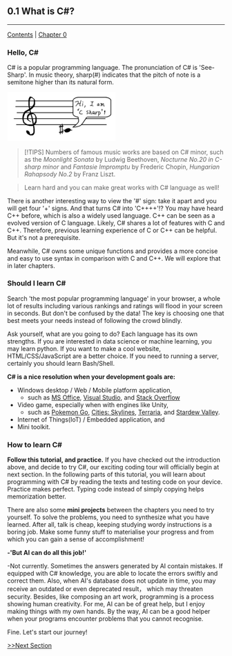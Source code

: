 ## 0.1 What is C#?
<hr>

[Contents](/Contents.md) | [Chapter 0](../Chp_0.md)

### Hello, C#

C# is a popular programming language. The pronunciation of C# is 'See-Sharp'. In music theory, sharp(#) indicates that the pitch of note is a semitone higher than its natural form. 

<img src="./Assets/csharpnote.jpg" alt="csharp note" width=250>

> [!TIPS]
> Numbers of famous music works are based on C# minor, such as the *Moonlight Sonata* by Ludwig Beethoven, *Nocturne No.20 in C-sharp minor* and *Fantasie Impromptu* by Frederic Chopin, *Hungarian Rahapsody No.2* by Franz Liszt.

> Learn hard and you can make great works with C# language as well!

There is another interesting way to view the '#' sign: take it apart and you will get four '+' signs. And that turns C# into 'C++++'!? You may have heard C++ before, which is also a widely used language. C++ can be seen as a evolved version of C language. Likely, C# shares a lot of features with C and C++. Therefore, previous learning experience of C or C++ can be helpful. But it's not a prerequisite.

 Meanwhile, C# owns some unique functions and provides a more concise and easy to use syntax in comparison with C and C++. We will explore that in later chapters.

 ### Should I learn C#

Search 'the most popular programming language' in your browser, a whole lot of results including various rankings and ratings will flood in your screen in seconds. But don't be confused by the data! The key is choosing one that best meets your needs instead of following the crowd blindly.

Ask yourself, what are you going to do? Each language has its own strengths. If you are interested in data science or machine learning, you may learn python. If you want to make a cool website, HTML/CSS/JavaScript are a better choice. If you need to running a server, certainly you should learn Bash/Shell.

**C# is a nice resolution when your development goals are:**

+ Windows desktop / Web / Mobile platform application,
    - such as [MS Office](https://www.office.com/), [Visual Studio](https://visualstudio.microsoft.com/), and [Stack Overflow](https://stackoverflow.com/)
+ Video game, especially when with engines like Unity,
    - such as [Pokemon Go](https://pokemongolive.com/), [Cities: Skylines](https://www.paradoxinteractive.com/games/cities-skylines-ii/about), [Terraria](https://www.terraria.org/), and [Stardew Valley](https://www.stardewvalley.net/).
+ Internet of Things(IoT) / Embedded application, and
+ Mini toolkit.

### How to learn C#

**Follow this tutorial, and practice.** If you have checked out the introduction above, and decide to try C#, our exciting coding tour will officially begin at next section. In the following parts of this tutorial, you will learn about programming with C# by reading the texts and testing code on your device. Practice makes perfect. Typing code instead of simply copying helps memorization better. 

There are also some **mini projects** between the chapters you need to try yourself. To solve the problems, you need to synthesize what you have learned. After all, talk is cheap, keeping studying wordy instructions is a boring job. Make some funny stuff to materialise your progress and from which you can gain a sense of accomplishment!

**-'But AI can do all this job!'** 

-Not currently. Sometimes the answers generated by AI contain mistakes. If equipped with C# knowledge, you are able to locate the errors swiftly and correct them. Also, when AI's database does not update in time, you may receive an outdated or even deprecated result， which may threaten security. Besides, like composing an art work, programming is a process showing human creativity. For me, AI can be of great help, but I enjoy making things with my own hands. By the way, AI can be a good helper when your programs encounter problems that you cannot recognise.

Fine. Let's start our journey!

[>>Next Section](../Lesson0_2/L0_2.md)